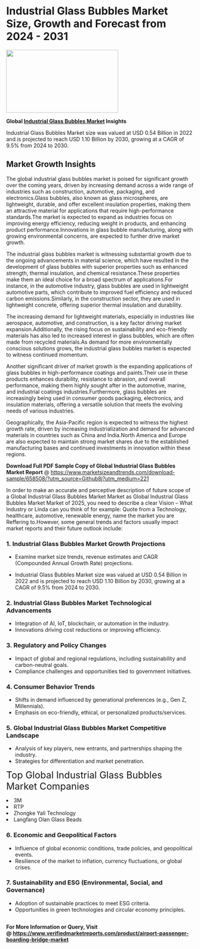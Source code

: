 <H1>Industrial Glass Bubbles Market Size, Growth and Forecast from 2024 - 2031</H1><img class="aligncenter size-medium wp-image-584254" src="https://thirdeyenews.in/wp-content/uploads/2024/09/Global-Market-Research-300x168.jpeg" alt="" width="300" height="168" /><p><strong>Global&nbsp;<a href="https://www.marketsizeandtrends.com/download-sample/658508/?utm_source=Github8j?utm_medium=221">Industrial Glass Bubbles Market</a> Insights</strong></p><p>Industrial Glass Bubbles Market size was valued at USD 0.54 Billion in 2022 and is projected to reach USD 1.10 Billion by 2030, growing at a CAGR of 9.5% from 2024 to 2030.</p><p><h2>Market Growth Insights</h2> <p>The global industrial glass bubbles market is poised for significant growth over the coming years, driven by increasing demand across a wide range of industries such as construction, automotive, packaging, and electronics.Glass bubbles, also known as glass microspheres, are lightweight, durable, and offer excellent insulation properties, making them an attractive material for applications that require high-performance standards.The market is expected to expand as industries focus on improving energy efficiency, reducing weight in products, and enhancing product performance.Innovations in glass bubble manufacturing, along with growing environmental concerns, are expected to further drive market growth.</p> <p>The industrial glass bubbles market is witnessing substantial growth due to the ongoing advancements in material science, which have resulted in the development of glass bubbles with superior properties such as enhanced strength, thermal insulation, and chemical resistance.These properties make them an ideal choice for a broad spectrum of applications.For instance, in the automotive industry, glass bubbles are used in lightweight automotive parts, which contribute to improved fuel efficiency and reduced carbon emissions.Similarly, in the construction sector, they are used in lightweight concrete, offering superior thermal insulation and durability.</p> <p>The increasing demand for lightweight materials, especially in industries like aerospace, automotive, and construction, is a key factor driving market expansion.Additionally, the rising focus on sustainability and eco-friendly materials has also led to increased interest in glass bubbles, which are often made from recycled materials.As demand for more environmentally conscious solutions grows, the industrial glass bubbles market is expected to witness continued momentum.</p> <p>Another significant driver of market growth is the expanding applications of glass bubbles in high-performance coatings and paints.Their use in these products enhances durability, resistance to abrasion, and overall performance, making them highly sought after in the automotive, marine, and industrial coatings industries.Furthermore, glass bubbles are increasingly being used in consumer goods packaging, electronics, and insulation materials, offering a versatile solution that meets the evolving needs of various industries.</p> <p>Geographically, the Asia-Pacific region is expected to witness the highest growth rate, driven by increasing industrialization and demand for advanced materials in countries such as China and India.North America and Europe are also expected to maintain strong market shares due to the established manufacturing bases and continued investments in innovation within these regions.</p> <p><span class=""><strong>Download Full PDF Sample Copy of Global Industrial Glass Bubbles Market Report</strong> @ <a href="https://www.marketsizeandtrends.com/download-sample/658508/?utm_source=Github8j?utm_medium=221" target="_blank">https://www.marketsizeandtrends.com/download-sample/658508/?utm_source=Github8j?utm_medium=221</a></span></p><p>In order to make an accurate and perceptive description of future scope of a Global&nbsp;Industrial Glass Bubbles Market Market as Global&nbsp;Industrial Glass Bubbles Market Market of 2025, you need to describe a clear Vision &ndash; What Industry or Linda can you think of for example: Quote from a Technology, healthcare, automotive, renewable energy, name the market you are Reffering to.However, some general trends and factors usually impact market reports and their future outlook include:</p><h3>1.&nbsp;<strong>Industrial Glass Bubbles Market Growth Projections</strong></h3><ul><li>Examine market size trends, revenue estimates and CAGR (Compounded Annual Growth Rate) projections.</li><li><p>Industrial Glass Bubbles Market size was valued at USD 0.54 Billion in 2022 and is projected to reach USD 1.10 Billion by 2030, growing at a CAGR of 9.5% from 2024 to 2030.</p></li></ul><h3>2.&nbsp;<strong>Industrial Glass Bubbles Market Technological Advancements</strong></h3><ul><li>Integration of AI, IoT, blockchain, or automation in the industry.</li><li>Innovations driving cost reductions or improving efficiency.</li></ul><h3>3.&nbsp;<strong>Regulatory and Policy Changes</strong></h3><ul><li>Impact of global and regional regulations, including sustainability and carbon-neutral goals.</li><li>Compliance challenges and opportunities tied to government initiatives.</li></ul><h3>4.&nbsp;<strong>Consumer Behavior Trends</strong></h3><ul><li>Shifts in demand influenced by generational preferences (e.g., Gen Z, Millennials).</li><li>Emphasis on eco-friendly, ethical, or personalized products/services.</li></ul><h3>5.&nbsp;<strong>Global Industrial Glass Bubbles Market Competitive Landscape</strong></h3><ul><li>Analysis of key players, new entrants, and partnerships shaping the industry.</li><li>Strategies for differentiation and market penetration.</li></ul><p data-pm-slice="1 1 []"><span style="color: inherit; font-family: inherit; font-size: 25px;">Top Global Industrial Glass Bubbles Market Companies</span></p><div class="" data-test-id=""><p><li>3M</li><li> RTP</li><li> Zhongke Yali Technology</li><li> Langfang Olan Glass Beads</li></p></div><h3>6.&nbsp;<strong>Economic and Geopolitical Factors</strong></h3><ul><li>Influence of global economic conditions, trade policies, and geopolitical events.</li><li>Resilience of the market to inflation, currency fluctuations, or global crises.</li></ul><h3>7.&nbsp;<strong>Sustainability and ESG (Environmental, Social, and Governance)</strong></h3><ul><li>Adoption of sustainable practices to meet ESG criteria.</li><li>Opportunities in green technologies and circular economy principles.</li></ul><h2><strong style="font-size: 14px;">For More Information or Query, Visit @&nbsp;</strong><a style="background-color: #ffffff; font-size: 14px;" href="https://www.marketsizeandtrends.com/report/industrial-glass-bubbles-market/" target="_blank">https://www.verifiedmarketreports.com/product/airport-passenger-boarding-bridge-market</a></h2>